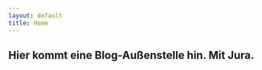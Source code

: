 ```yaml
---
layout: default
title: Home
---
```

<h2 class="title">Hier kommt eine Blog-Außenstelle hin. Mit Jura.</h2>
